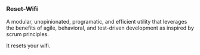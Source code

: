 ### Reset-Wifi

A modular, unopinionated, programatic, and efficient utility that leverages the benefits of agile, behavioral, and test-driven development as inspired by scrum principles.

It resets your wifi.

